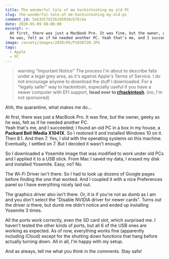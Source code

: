 ```yaml
---
title: The wonderful tale of me hackintoshing my old PC
slug: the-wonderful-tale-of-me-hackintoshing-my-old-pc
comment_id: 5eb3d17d22bc05030cb76cbe
date: 2020-05-09 08:00:00
excerpt: >-
  At first, there was just a MacBook Pro. It was fine, but the owner, geeky as
  he was, felt as if he needed another PC. Yeah that's me, and I succeeded.
image: /assets/images/2020/05/P1030720.JPG
tags:
  - Apple
  - PC
---
```


<!--kg-card-begin: html-->

> warning "Important Notice"
> The process I'm about to describe falls under a legal grey area, as it's against Apple's Terms of Service. I do not encourage anyone to download the stuff I downloaded. For a "legally safer" way to hackintosh, especially useful if you have a newer computer with EFI support, **head over to [r/hackintosh](https://reddit.com/r/hackintosh)**. (no, I'm not sponsored)

Ahh, the quarantine, what makes me do...

At first, there was just a MacBook Pro. It was fine, but the owner, geeky as he was, felt as if he needed another PC.<br>Yeah that's me, and I succeeded; I found an old PC in a box in my house, a **Packard Bell IMedia X1041X**. So I restored it and installed Windows 10 on it. Then 8.1. And then 7. Yes, I slid with the operating systems on this machine. Eventually, I settled on 7. But I decided it wasn't enough.

So I downloaded a Yosemite image that was modified to work under old PCs and I applied it to a USB stick. From Mac I saved my data, I erased my disk and installed Yosemite. Easy, no? No.

The Wi-Fi Driver isn't there. So I had to look up dozens of Google pages before finding the one that worked. And I coupled it with a nice Preferences panel so I have everything nicely laid out.

The graphics driver also isn't there. Or, it is if you're not as dumb as I am and you don't select the "Disable NVIDIA driver for newer cards". Turns out the driver *is* there, but dumb me didn't notice and ended up installing Yosemite 3 times.

All the ports work correctly, even the SD card slot, which surprised me. I haven't tested the other kinds of ports, but all 6 of the USB ones are working as expected. As of now, everything works fine (apparently including iCloud) except for the shutting down functions that hang before actually turning down. All in all, I'm happy with my setup.

And as always, tell me what you think in the comments. Stay safe\!